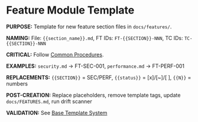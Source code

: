 # Feature Module Template

**PURPOSE:** Template for new feature section files in `docs/features/`.

**NAMING:** File: `{{section_name}}.md`, FT IDs: `FT-{{SECTION}}-NNN`, TC IDs: `TC-{{SECTION}}-NNN`

**CRITICAL:** Follow [Common Procedures](../docs/COMMON-PROCEDURES.md#merged-ft-tc-structure-new).

<template>
# FT-{{SECTION}} - {{Module Title}}

## FT-{{SECTION}}-001 - {{Feature Name}}
- **Description:** {{Brief feature description}}
- **Criteria:** {{Acceptance criteria}}
- **Dependencies:** {{Related features/requirements}}
- **Impact:** {{High/Medium/Low}} - {{Impact description}}
- **Test Coverage:** {{N}} test cases, {{N}} sub-tests
- **Related Features:** [FT-{{RELATED_SECTION}}-{{NNN}}]({{related_file}}.md#ft-{{related_section}}-{{nnn}})
- **Test Cases:**
    - [{{status}}] **TC-{{SECTION}}-001** - {{Test Name}} ({{Automated/Manual}}, {{High/Medium/Low}}) {{✅/🚧/📋}}
        - [{{status}}] **TC-{{SECTION}}-001a** - {{Sub-test}} - {{Description}}
        - [{{status}}] **TC-{{SECTION}}-001b** - {{Sub-test}} - {{Description}}
    - [{{status}}] **TC-{{SECTION}}-002** - {{Test Name}} ({{Type}}, {{Priority}}) {{Status}}

## FT-{{SECTION}}-002 - {{Feature Name}}
- **Description:** {{Brief feature description}}
- **Criteria:** {{Acceptance criteria}}
- **Dependencies:** {{Related features/requirements}}
- **Impact:** {{High/Medium/Low}} - {{Impact description}}
- **Test Coverage:** {{N}} test cases, {{N}} sub-tests
- **Related Features:** [FT-{{SECTION}}-001]({{current_file}}.md#ft-{{section}}-001)
- **Test Cases:**
    - [{{status}}] **TC-{{SECTION}}-003** - {{Test Name}} ({{Type}}, {{Priority}}) {{Status}}
        - [{{status}}] **TC-{{SECTION}}-003a** - {{Sub-test}} - {{Description}}
</template>

**EXAMPLES:** `security.md` → FT-SEC-001, `performance.md` → FT-PERF-001

**REPLACEMENTS:** `{{SECTION}}` = SEC/PERF, `{{status}}` = [x]/[~]/[ ], `{{N}}` = numbers

**POST-CREATION:** Replace placeholders, remove template tags, update `docs/FEATURES.md`, run drift scanner

**VALIDATION:** See [Base Template System](BASE.template.md#universal-validation-rules)
